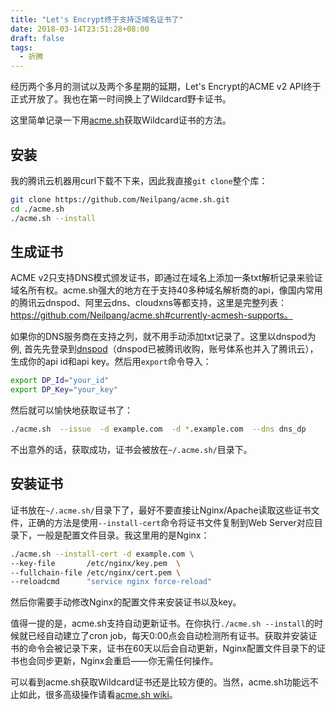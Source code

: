 ```yaml
---
title: "Let's Encrypt终于支持泛域名证书了"
date: 2018-03-14T23:51:28+08:00
draft: false
tags:
  - 折腾
---
```


经历两个多月的测试以及两个多星期的延期，Let's Encrypt的ACME v2 API终于正式开放了。我也在第一时间换上了Wildcard野卡证书。

这里简单记录一下用[acme.sh](https://github.com/Neilpang/acme.sh)获取Wildcard证书的方法。

## 安装

我的腾讯云机器用curl下载不下来，因此我直接`git clone`整个库：

```bash
git clone https://github.com/Neilpang/acme.sh.git
cd ./acme.sh
./acme.sh --install
```

## 生成证书

ACME v2只支持DNS模式颁发证书，即通过在域名上添加一条txt解析记录来验证域名所有权。acme.sh强大的地方在于支持40多种域名解析商的api，像国内常用的腾讯云dnspod、阿里云dns、cloudxns等都支持，这里是完整列表：https://github.com/Neilpang/acme.sh#currently-acmesh-supports。

如果你的DNS服务商在支持之列，就不用手动添加txt记录了。这里以dnspod为例, 首先先登录到[dnspod](https://www.dnspod.cn/)（dnspod已被腾讯收购，账号体系也并入了腾讯云），生成你的api id和api key。然后用`export`命令导入：

```bash
export DP_Id="your_id"
export DP_Key="your_key"
```

然后就可以愉快地获取证书了：

```bash
./acme.sh  --issue  -d example.com  -d *.example.com  --dns dns_dp
```

不出意外的话，获取成功，证书会被放在`~/.acme.sh/`目录下。

## 安装证书

证书放在`~/.acme.sh/`目录下了，最好不要直接让Nginx/Apache读取这些证书文件，正确的方法是使用`--install-cert`命令将证书文件复制到Web Server对应目录下，一般是配置文件目录。我这里用的是Nginx：

```bash
./acme.sh --install-cert -d example.com \
--key-file       /etc/nginx/key.pem  \
--fullchain-file /etc/nginx/cert.pem \
--reloadcmd      "service nginx force-reload"
```

然后你需要手动修改Nginx的配置文件来安装证书以及key。

值得一提的是，acme.sh支持自动更新证书。在你执行`./acme.sh --install`的时候就已经自动建立了cron job，每天0:00点会自动检测所有证书。获取并安装证书的命令会被记录下来，证书在60天以后会自动更新，Nginx配置文件目录下的证书也会同步更新，Nginx会重启——你无需任何操作。

可以看到acme.sh获取Wildcard证书还是比较方便的。当然，acme.sh功能远不止如此，很多高级操作请看[acme.sh wiki](https://github.com/Neilpang/acme.sh/wiki/)。
